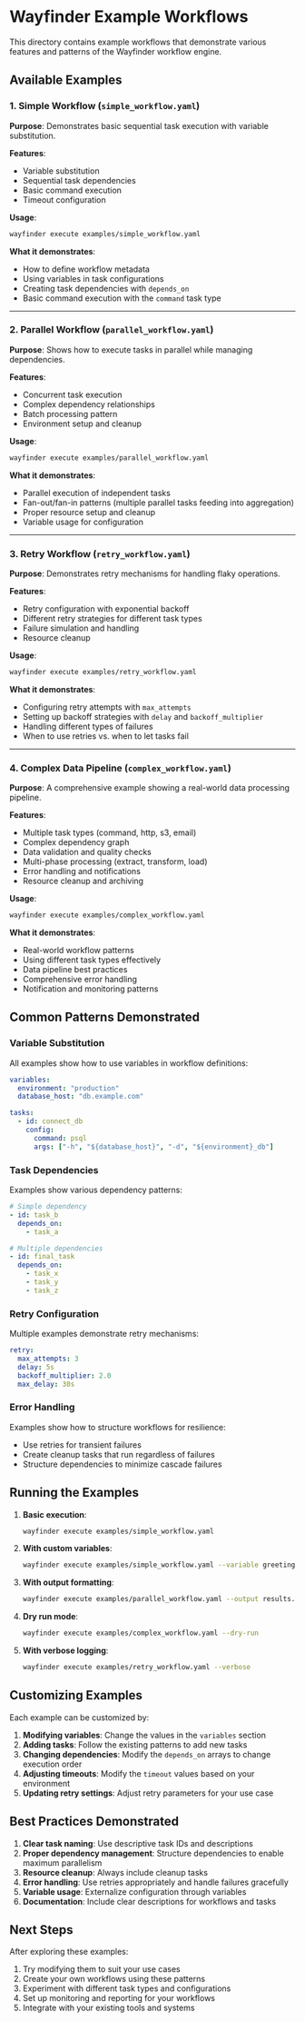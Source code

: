 # Wayfinder Example Workflows

This directory contains example workflows that demonstrate various features and patterns of the Wayfinder workflow engine.

## Available Examples

### 1. Simple Workflow (`simple_workflow.yaml`)

**Purpose**: Demonstrates basic sequential task execution with variable substitution.

**Features**:
- Variable substitution
- Sequential task dependencies
- Basic command execution
- Timeout configuration

**Usage**:
```bash
wayfinder execute examples/simple_workflow.yaml
```

**What it demonstrates**:
- How to define workflow metadata
- Using variables in task configurations
- Creating task dependencies with `depends_on`
- Basic command execution with the `command` task type

---

### 2. Parallel Workflow (`parallel_workflow.yaml`)

**Purpose**: Shows how to execute tasks in parallel while managing dependencies.

**Features**:
- Concurrent task execution
- Complex dependency relationships
- Batch processing pattern
- Environment setup and cleanup

**Usage**:
```bash
wayfinder execute examples/parallel_workflow.yaml
```

**What it demonstrates**:
- Parallel execution of independent tasks
- Fan-out/fan-in patterns (multiple parallel tasks feeding into aggregation)
- Proper resource setup and cleanup
- Variable usage for configuration

---

### 3. Retry Workflow (`retry_workflow.yaml`)

**Purpose**: Demonstrates retry mechanisms for handling flaky operations.

**Features**:
- Retry configuration with exponential backoff
- Different retry strategies for different task types
- Failure simulation and handling
- Resource cleanup

**Usage**:
```bash
wayfinder execute examples/retry_workflow.yaml
```

**What it demonstrates**:
- Configuring retry attempts with `max_attempts`
- Setting up backoff strategies with `delay` and `backoff_multiplier`
- Handling different types of failures
- When to use retries vs. when to let tasks fail

---

### 4. Complex Data Pipeline (`complex_workflow.yaml`)

**Purpose**: A comprehensive example showing a real-world data processing pipeline.

**Features**:
- Multiple task types (command, http, s3, email)
- Complex dependency graph
- Data validation and quality checks
- Multi-phase processing (extract, transform, load)
- Error handling and notifications
- Resource cleanup and archiving

**Usage**:
```bash
wayfinder execute examples/complex_workflow.yaml
```

**What it demonstrates**:
- Real-world workflow patterns
- Using different task types effectively
- Data pipeline best practices
- Comprehensive error handling
- Notification and monitoring patterns

## Common Patterns Demonstrated

### Variable Substitution
All examples show how to use variables in workflow definitions:
```yaml
variables:
  environment: "production"
  database_host: "db.example.com"

tasks:
  - id: connect_db
    config:
      command: psql
      args: ["-h", "${database_host}", "-d", "${environment}_db"]
```

### Task Dependencies
Examples show various dependency patterns:
```yaml
# Simple dependency
- id: task_b
  depends_on:
    - task_a

# Multiple dependencies
- id: final_task
  depends_on:
    - task_x
    - task_y
    - task_z
```

### Retry Configuration
Multiple examples demonstrate retry mechanisms:
```yaml
retry:
  max_attempts: 3
  delay: 5s
  backoff_multiplier: 2.0
  max_delay: 30s
```

### Error Handling
Examples show how to structure workflows for resilience:
- Use retries for transient failures
- Create cleanup tasks that run regardless of failures
- Structure dependencies to minimize cascade failures

## Running the Examples

1. **Basic execution**:
   ```bash
   wayfinder execute examples/simple_workflow.yaml
   ```

2. **With custom variables**:
   ```bash
   wayfinder execute examples/simple_workflow.yaml --variable greeting="Hi" --variable target="Everyone"
   ```

3. **With output formatting**:
   ```bash
   wayfinder execute examples/parallel_workflow.yaml --output results.json --format json
   ```

4. **Dry run mode**:
   ```bash
   wayfinder execute examples/complex_workflow.yaml --dry-run
   ```

5. **With verbose logging**:
   ```bash
   wayfinder execute examples/retry_workflow.yaml --verbose
   ```

## Customizing Examples

Each example can be customized by:

1. **Modifying variables**: Change the values in the `variables` section
2. **Adding tasks**: Follow the existing patterns to add new tasks
3. **Changing dependencies**: Modify the `depends_on` arrays to change execution order
4. **Adjusting timeouts**: Modify the `timeout` values based on your environment
5. **Updating retry settings**: Adjust retry parameters for your use case

## Best Practices Demonstrated

1. **Clear task naming**: Use descriptive task IDs and descriptions
2. **Proper dependency management**: Structure dependencies to enable maximum parallelism
3. **Resource cleanup**: Always include cleanup tasks
4. **Error handling**: Use retries appropriately and handle failures gracefully
5. **Variable usage**: Externalize configuration through variables
6. **Documentation**: Include clear descriptions for workflows and tasks

## Next Steps

After exploring these examples:

1. Try modifying them to suit your use cases
2. Create your own workflows using these patterns
3. Experiment with different task types and configurations
4. Set up monitoring and reporting for your workflows
5. Integrate with your existing tools and systems